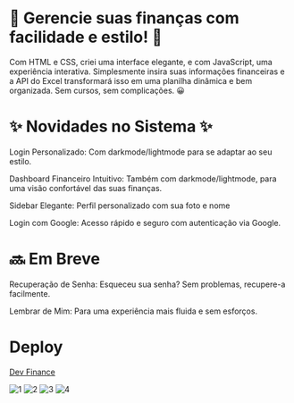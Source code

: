 <h1> 🚀 Gerencie suas finanças com facilidade e estilo! 🚀 </h1>

<p>Com HTML e CSS, criei uma interface elegante, e com JavaScript, uma experiência interativa. Simplesmente insira suas informações financeiras e a API do Excel transformará isso em uma planilha dinâmica e bem organizada. Sem cursos, sem complicações. 😀 </p>

<h1> ✨ Novidades no Sistema ✨ </h1>

<p>Login Personalizado: Com darkmode/lightmode para se adaptar ao seu estilo.</p>
<p>Dashboard Financeiro Intuitivo: Também com darkmode/lightmode, para uma visão confortável das suas finanças.</p>
<p>Sidebar Elegante: Perfil personalizado com sua foto e nome</p>
<p>Login com Google: Acesso rápido e seguro com autenticação via Google.</p>


 <h1>🔜 Em Breve</h1>

<p>Recuperação de Senha: Esqueceu sua senha? Sem problemas, recupere-a facilmente.</p>
<p>Lembrar de Mim: Para uma experiência mais fluida e sem esforços.</p>

<h1>Deploy</h1>

[Dev Finance](https://devfinancesss.netlify.app/form)


![1](https://github.com/artur-debv/dev-finance/assets/97331300/5c46c149-6d82-4687-a35b-3e62d684e373)
![2](https://github.com/artur-debv/dev-finance/assets/97331300/5e591aea-afa0-4a4c-afa4-d2f87c0a3beb)
![3](https://github.com/artur-debv/dev-finance/assets/97331300/e2eba9f0-74ca-4c65-a96c-3dbf0912dba3)
![4](https://github.com/artur-debv/dev-finance/assets/97331300/d8caebe6-b50a-4625-b221-061a02e3d660)


